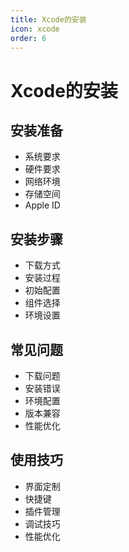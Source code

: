 ```yaml
---
title: Xcode的安装
icon: xcode
order: 6
---
```


# Xcode的安装

## 安装准备
- 系统要求
- 硬件要求
- 网络环境
- 存储空间
- Apple ID

## 安装步骤
- 下载方式
- 安装过程
- 初始配置
- 组件选择
- 环境设置

## 常见问题
- 下载问题
- 安装错误
- 环境配置
- 版本兼容
- 性能优化

## 使用技巧
- 界面定制
- 快捷键
- 插件管理
- 调试技巧
- 性能优化
